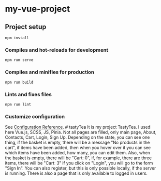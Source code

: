 # my-vue-project

## Project setup
```
npm install
```

### Compiles and hot-reloads for development
```
npm run serve
```

### Compiles and minifies for production
```
npm run build
```

### Lints and fixes files
```
npm run lint
```

### Customize configuration
See [Configuration Reference](https://cli.vuejs.org/config/).
#   t a s t y T e a 
 
 
It is my project TastyTea. 
I used here Vue.js, SCSS, JS, Pinia. Not all pages are filled, only main page, About, Contacts, Cart, Login, Sign Up.
Depending on the state, you can see one thing, if the basket is empty, there will be a message "No products in the cart", 
if items have been added, then when you hover over it you can see which items have been added, how many, you can edit them. Also, when the basket is empty, there will be "Cart: 0", if, for example, there are three items, there will be "Cart: 3"
if you click on "Login", you will go to the form "Sign In". You can also register, but this is only possible locally, if the server is running.
There is also a page that is only available to logged in users.
